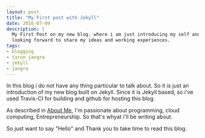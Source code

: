 ```yaml
---
layout: post
title: "My First post with Jekyll"
date: 2016-07-09
description: |
  My First Post on my new blog. where i am just introducing my self and 
  looking forward to share my ideas and working experiences.
tags:
- blogging
- tarun jangra
- jekyll
- jangra
---
```


In this blog i do not have any thing particular to talk about. So it is just an introduction
of my new blog built on Jekyll. Since it is Jekyll based, so i've used Travis-CI for building
and github for hosting this blog.

<!--more-->

As described in [About Me](/about-me.html), I'm passionate about programming, cloud computing,
Entrepreneurship. So that's whyat i'll be writing about.

So just want to say "Hello" and Thank you to take time to read this blog.